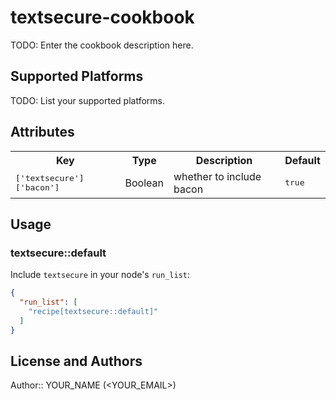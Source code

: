 # textsecure-cookbook

TODO: Enter the cookbook description here.

## Supported Platforms

TODO: List your supported platforms.

## Attributes

<table>
  <tr>
    <th>Key</th>
    <th>Type</th>
    <th>Description</th>
    <th>Default</th>
  </tr>
  <tr>
    <td><tt>['textsecure']['bacon']</tt></td>
    <td>Boolean</td>
    <td>whether to include bacon</td>
    <td><tt>true</tt></td>
  </tr>
</table>

## Usage

### textsecure::default

Include `textsecure` in your node's `run_list`:

```json
{
  "run_list": [
    "recipe[textsecure::default]"
  ]
}
```

## License and Authors

Author:: YOUR_NAME (<YOUR_EMAIL>)
